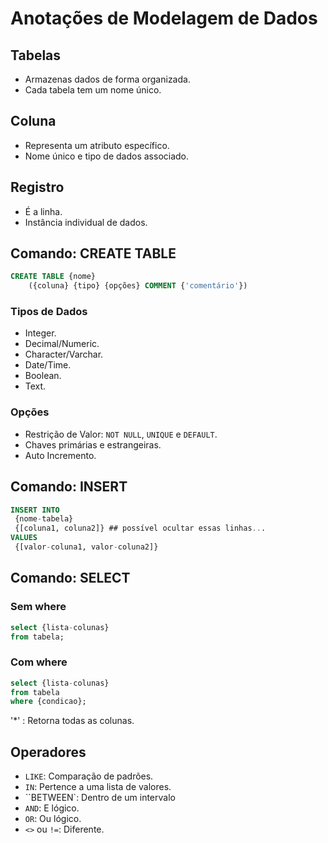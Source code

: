# Anotações de Modelagem de Dados

## Tabelas
- Armazenas dados de forma organizada.
- Cada tabela tem um nome único.

## Coluna
- Representa um atributo específico.
- Nome único e tipo de dados associado.

## Registro
- É a linha.
- Instância individual de dados.

## Comando: CREATE TABLE
```sql
CREATE TABLE {nome}
    ({coluna} {tipo} {opções} COMMENT {'comentário'})
```

### Tipos de Dados
- Integer.
- Decimal/Numeric.
- Character/Varchar.
- Date/Time.
- Boolean. 
- Text.

### Opções
- Restrição de Valor: ``NOT NULL``, ``UNIQUE`` e ``DEFAULT``.
- Chaves primárias e estrangeiras.
- Auto Incremento.

## Comando: INSERT
```sql
INSERT INTO
 {nome-tabela}
 {[coluna1, coluna2]} ## possível ocultar essas linhas...
VALUES
 {[valor-coluna1, valor-coluna2]}
```

## Comando: SELECT
### Sem where
```sql
select {lista-colunas}
from tabela;
```

### Com where
```sql
select {lista-colunas}
from tabela
where {condicao};
```
'*' : Retorna todas as colunas.

## Operadores 
- `LIKE`: Comparação de padrões.
- `IN`: Pertence a uma lista de valores.
- ``BETWEEN`: Dentro de um intervalo
- `AND`: E lógico.
- `OR`: Ou lógico.
- `<>` ou `!=`: Diferente.